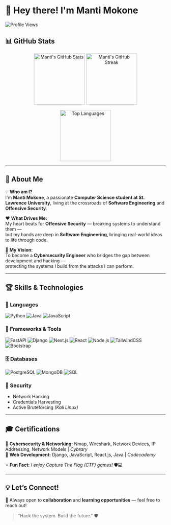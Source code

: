 # 👋 Hey there! I'm Manti Mokone  

![Profile Views](https://komarev.com/ghpvc/?username=Manti-techtalk&color=blueviolet)

## 📊 GitHub Stats  

<p align="center">
  <img 
    src="https://github-readme-stats.vercel.app/api?username=Manti-techtalk&show_icons=true&theme=radical&hide_border=true&count_private=true" 
    alt="Manti's GitHub Stats" 
    height="160px"
  />
  <img 
    src="https://github-readme-streak-stats.herokuapp.com/?user=Manti-techtalk&theme=radical&hide_border=true" 
    alt="Manti's GitHub Streak" 
    height="160px"
  />
</p>

<p align="center">
  <img 
    src="https://github-readme-stats.vercel.app/api/top-langs/?username=Manti-techtalk&layout=compact&theme=radical&hide_border=true" 
    alt="Top Languages" 
    height="160px"
  />
</p>

---

## 🚀 About Me  
💡 **Who am I?**  
I'm **Manti Mokone**, a passionate **Computer Science student at St. Lawrence University**, living at the crossroads of **Software Engineering** and **Offensive Security**.  

❤️ **What Drives Me:**  
My heart beats for **Offensive Security** — breaking systems to understand them —  
but my hands are deep in **Software Engineering**, bringing real-world ideas to life through code.  

🎯 **My Vision:**  
To become a **Cybersecurity Engineer** who bridges the gap between development and hacking —  
protecting the systems I build from the attacks I can perform.  

---

## 🏆 Skills & Technologies  

### 💬 Languages  
![Python](https://img.shields.io/badge/Python-3776AB?style=for-the-badge&logo=python&logoColor=white)
![Java](https://img.shields.io/badge/Java-ED8B00?style=for-the-badge&logo=openjdk&logoColor=white)
![JavaScript](https://img.shields.io/badge/JavaScript-F7DF1E?style=for-the-badge&logo=javascript&logoColor=black)

### 🧠 Frameworks & Tools  
![FastAPI](https://img.shields.io/badge/FastAPI-005571?style=for-the-badge&logo=fastapi)
![Django](https://img.shields.io/badge/Django-092E20?style=for-the-badge&logo=django)
![Next.js](https://img.shields.io/badge/Next.js-000000?style=for-the-badge&logo=nextdotjs)
![React](https://img.shields.io/badge/React-20232A?style=for-the-badge&logo=react&logoColor=61DAFB)
![Node.js](https://img.shields.io/badge/Node.js-339933?style=for-the-badge&logo=nodedotjs&logoColor=white)
![TailwindCSS](https://img.shields.io/badge/TailwindCSS-06B6D4?style=for-the-badge&logo=tailwindcss&logoColor=white)
![Bootstrap](https://img.shields.io/badge/Bootstrap-563D7C?style=for-the-badge&logo=bootstrap&logoColor=white)

### 🗄️ Databases  
![PostgreSQL](https://img.shields.io/badge/PostgreSQL-316192?style=for-the-badge&logo=postgresql&logoColor=white)
![MongoDB](https://img.shields.io/badge/MongoDB-4EA94B?style=for-the-badge&logo=mongodb&logoColor=white)
![SQL](https://img.shields.io/badge/SQL-4479A1?style=for-the-badge&logo=database&logoColor=white)

### 🔐 Security  
- Network Hacking  
- Credentials Harvesting  
- Active Bruteforcing *(Kali Linux)*  

---

## 🎓 Certifications  
📜 **Cybersecurity & Networking:** Nmap, Wireshark, Network Devices, IP Addressing, Network Models | *Cybrary*  
📜 **Web Development:** Django, JavaScript, React.js, Java | *Codecademy*  

⭐ **Fun Fact:** *I enjoy Capture The Flag (CTF) games!* 🛡️💻  

---

## 💡 Let’s Connect!  
💬 Always open to **collaboration** and **learning opportunities** — feel free to reach out!  

> "Hack the system. Build the future." 🛡️
